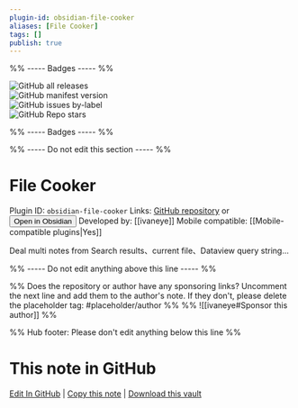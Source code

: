 ```yaml
---
plugin-id: obsidian-file-cooker
aliases: [File Cooker]
tags: []
publish: true
---
```


%% ----- Badges ----- %%

![GitHub all releases](https://img.shields.io/github/downloads/ivaneye/obsidian-files-cooker/total?color=573E7A&logo=github&style=for-the-badge)  
![GitHub manifest version](https://img.shields.io/github/manifest-json/v/ivaneye/obsidian-files-cooker?color=573E7A&logo=github&style=for-the-badge)  
![GitHub issues by-label](https://img.shields.io/github/issues/ivaneye/obsidian-files-cooker/help%20wanted?color=573E7A&logo=github&style=for-the-badge)  
![GitHub Repo stars](https://img.shields.io/github/stars/ivaneye/obsidian-files-cooker?color=573E7A&logo=github&style=for-the-badge)

%% ----- Badges ----- %%

%% ----- Do not edit this section ----- %%

# File Cooker

Plugin ID: `obsidian-file-cooker`
Links: [GitHub repository](https://github.com/ivaneye/obsidian-files-cooker) or [<button id=HH>Open in Obsidian</button>](obsidian://show-plugin?id=obsidian-file-cooker)
Developed by: [[ivaneye]]
Mobile compatible: [[Mobile-compatible plugins|Yes]]

Deal multi notes from Search results、current file、Dataview query string...

%% ----- Do not edit anything above this line ----- %%

%% Does the repository or author have any sponsoring links? Uncomment the next line and add them to the author's note. If they don't, please delete the placeholder tag: #placeholder/author %%
%% ![[ivaneye#Sponsor this author]] %%

%% Hub footer: Please don't edit anything below this line %%

# This note in GitHub

<span class="git-footer">[Edit In GitHub](https://github.dev/obsidian-community/obsidian-hub/blob/main/02%20-%20Community%20Expansions/02.05%20All%20Community%20Expansions/Plugins/obsidian-file-cooker.md "git-hub-edit-note") | [Copy this note](https://raw.githubusercontent.com/obsidian-community/obsidian-hub/main/02%20-%20Community%20Expansions/02.05%20All%20Community%20Expansions/Plugins/obsidian-file-cooker.md "git-hub-copy-note") | [Download this vault](https://github.com/obsidian-community/obsidian-hub/archive/refs/heads/main.zip "git-hub-download-vault") </span>
